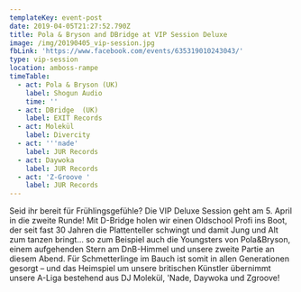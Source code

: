 ```yaml
---
templateKey: event-post
date: 2019-04-05T21:27:52.790Z
title: Pola & Bryson and DBridge at VIP Session Deluxe
image: /img/20190405_vip-session.jpg
fbLink: 'https://www.facebook.com/events/635319010243043/'
type: vip-session
location: amboss-rampe
timeTable:
  - act: Pola & Bryson (UK)
    label: Shogun Audio
    time: ''
  - act: DBridge  (UK)
    label: EXIT Records
  - act: Molekül
    label: Divercity
  - act: '''nade'
    label: JUR Records
  - act: Daywoka
    label: JUR Records
  - act: 'Z-Groove '
    label: JUR Records
---
```

Seid ihr bereit für Frühlingsgefühle? Die VIP Deluxe Session geht am 5. April in die zweite Runde! Mit D-Bridge holen wir einen Oldschool Profi ins Boot, der seit fast 30 Jahren die Plattenteller schwingt und damit Jung und Alt zum tanzen bringt... so zum Beispiel auch die Youngsters von Pola&Bryson, einem aufgehenden Stern am DnB-Himmel und unsere zweite Partie an diesem Abend. Für Schmetterlinge im Bauch ist somit in allen Generationen gesorgt – und das Heimspiel um unsere britischen Künstler übernimmt unsere A-Liga bestehend aus DJ Molekül, 'Nade, Daywoka und Zgroove!
